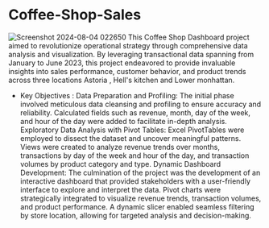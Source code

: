 # Coffee-Shop-Sales
![Screenshot 2024-08-04 022650](https://github.com/user-attachments/assets/5b125105-6f06-4c88-a288-2999b6086fd6)
This Coffee Shop Dashboard project aimed to revolutionize operational strategy through comprehensive data analysis and visualization. By leveraging transactional data spanning from January to June 2023, this project endeavored to provide invaluable insights into sales performance, customer behavior, and product trends across three locations Astoria , Hell's kitchen and Lower monhattan.
* Key Objectives :
  Data Preparation and Profiling: The initial phase involved meticulous data cleansing and profiling to ensure accuracy and reliability. Calculated fields such as revenue, month, day of the week, and hour of the day 
  were added to facilitate in-depth analysis.
  Exploratory Data Analysis with Pivot Tables: Excel PivotTables were employed to dissect the dataset and uncover meaningful patterns. Views were created to analyze revenue trends over months, transactions by day of   the week and hour of the day, and transaction volumes by product category and type.
  Dynamic Dashboard Development: The culmination of the project was the development of an interactive dashboard that provided stakeholders with a user-friendly interface to explore and interpret the data. Pivot        charts were strategically integrated to visualize revenue trends, transaction volumes, and product performance. A dynamic slicer enabled seamless filtering by store location, allowing for targeted analysis and       decision-making.
